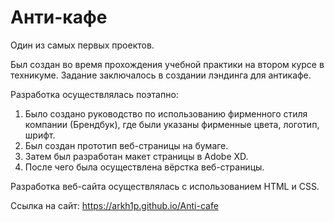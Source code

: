 # Анти-кафе
Один из самых первых проектов.

Был создан во время прохождения учебной практики на втором курсе в техникуме. Задание заключалось в создании лэндинга для антикафе.

Разработка осуществлялась поэтапно:
1. Было создано руководство по использованию фирменного стиля компании (Брендбук), где были указаны фирменные цвета, логотип, шрифт.
2. Был создан прототип веб-страницы на бумаге.
3. Затем был разработан макет страницы в Adobe XD.
4. После чего была осуществлена вёрстка веб-страницы.

Разработка веб-сайта осуществлялась с использованием HTML и CSS.

Ссылка на сайт: https://arkh1p.github.io/Anti-cafe
